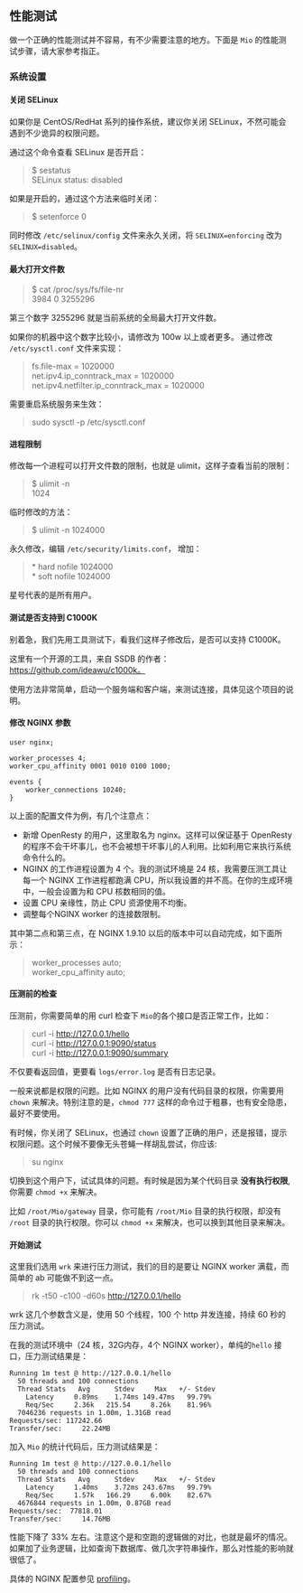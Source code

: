 ## 性能测试
做一个正确的性能测试并不容易，有不少需要注意的地方。下面是 `Mio` 的性能测试步骤，请大家参考指正。

### 系统设置

#### 关闭 SELinux
如果你是 CentOS/RedHat 系列的操作系统，建议你关闭 SELinux，不然可能会遇到不少诡异的权限问题。

通过这个命令查看 SELinux 是否开启：
>$ sestatus                                              
SELinux status:                 disabled

如果是开启的，通过这个方法来临时关闭：
>$ setenforce 0

同时修改 `/etc/selinux/config` 文件来永久关闭，将 `SELINUX=enforcing`
改为 `SELINUX=disabled`。

#### 最大打开文件数
> $ cat /proc/sys/fs/file-nr                                                                                              
3984    0       3255296

第三个数字 3255296 就是当前系统的全局最大打开文件数。

如果你的机器中这个数字比较小，请修改为 100w 以上或者更多。
通过修改 `/etc/sysctl.conf` 文件来实现：
>fs.file-max = 1020000  
>net.ipv4.ip_conntrack_max = 1020000    
>net.ipv4.netfilter.ip_conntrack_max = 1020000

需要重启系统服务来生效：
>sudo sysctl -p /etc/sysctl.conf

#### 进程限制
修改每一个进程可以打开文件数的限制，也就是 ulimit，这样子查看当前的限制：
>$ ulimit -n    
1024

临时修改的方法：
>$ ulimit -n 1024000

永久修改，编辑 `/etc/security/limits.conf`， 增加：

>\*         hard    nofile      1024000  
\*         soft    nofile      1024000

 星号代表的是所有用户。

#### 测试是否支持到 C1000K
 别着急，我们先用工具测试下，看我们这样子修改后，是否可以支持 C1000K。

 这里有一个开源的工具，来自 SSDB 的作者：https://github.com/ideawu/c1000k。

 使用方法非常简单，启动一个服务端和客户端，来测试连接，具体见这个项目的说明。

#### 修改 NGINX 参数
 ```
 user nginx;

 worker_processes 4;
 worker_cpu_affinity 0001 0010 0100 1000;

 events {
     worker_connections 10240;
 }
 ```

 以上面的配置文件为例，有几个注意点：
 - 新增 OpenResty 的用户，这里取名为 nginx。这样可以保证基于 OpenResty 的程序不会干坏事儿，也不会被想干坏事儿的人利用。比如利用它来执行系统命令什么的。
 - NGINX 的工作进程设置为 4 个。我的测试环境是 24 核，我需要压测工具让每一个 NGINX 工作进程都跑满 CPU，所以我设置的并不高。在你的生成环境中，一般会设置为和 CPU 核数相同的值。
 - 设置 CPU 亲缘性，防止 CPU 资源使用不均衡。
 - 调整每个NGINX worker 的连接数限制。

 其中第二点和第三点，在 NGINX 1.9.10 以后的版本中可以自动完成，如下面所示：
 >worker_processes auto;    
 worker_cpu_affinity auto;

#### 压测前的检查
 压测前，你需要简单的用 curl 检查下 `Mio`的各个接口是否正常工作，比如：
 > curl -i http://127.0.0.1/hello   
 curl -i http://127.0.0.1:9090/status    
 curl -i http://127.0.0.1:9090/summary

 不仅要看返回值，更要看 `logs/error.log` 是否有日志记录。

 一般来说都是权限的问题。比如 NGINX 的用户没有代码目录的权限，你需要用 `chown` 来解决。特别注意的是，`chmod 777` 这样的命令过于粗暴，也有安全隐患，最好不要使用。

 有时候，你关闭了 SELinux，也通过 `chown` 设置了正确的用户，还是报错，提示权限问题。这个时候不要像无头苍蝇一样胡乱尝试，你应该:
 > su nginx

 切换到这个用户下，试试具体的问题。有时候是因为某个代码目录 **没有执行权限**, 你需要 `chmod +x` 来解决。

 比如 `/root/Mio/gateway` 目录，你可能有 `/root/Mio` 目录的执行权限，却没有 `/root` 目录的执行权限。你可以 `chmod +x` 来解决，也可以换到其他目录来解决。

#### 开始测试
 这里我们选用 `wrk` 来进行压力测试，我们的目的是要让 NGINX worker 满载，而简单的 ab 可能做不到这一点。

 > rk -t50 -c100 -d60s http://127.0.0.1/hello

 wrk 这几个参数含义是，使用 50 个线程，100 个 http 并发连接，持续 60 秒的压力测试。

在我的测试环境中（24 核，32G内存，4个 NGINX worker），单纯的`hello` 接口，压力测试结果是：

```$ wrk -t50 -c100 -d60s http://127.0.0.1/hello
Running 1m test @ http://127.0.0.1/hello
  50 threads and 100 connections
  Thread Stats   Avg      Stdev     Max   +/- Stdev
    Latency     0.89ms    1.74ms 149.47ms   99.79%
    Req/Sec     2.36k   215.54     8.26k    81.96%
  7046236 requests in 1.00m, 1.31GB read
Requests/sec: 117242.66
Transfer/sec:     22.24MB
```

加入 `Mio` 的统计代码后，压力测试结果是：
```$ wrk -t50 -c100 -d60s http://127.0.0.1/hello
Running 1m test @ http://127.0.0.1/hello
  50 threads and 100 connections
  Thread Stats   Avg      Stdev     Max   +/- Stdev
    Latency     1.40ms    3.72ms 243.67ms   99.79%
    Req/Sec     1.57k   166.29     6.00k    82.67%
  4676844 requests in 1.00m, 0.87GB read
Requests/sec:  77818.01
Transfer/sec:     14.76MB
```

性能下降了 33% 左右。注意这个是和空跑的逻辑做的对比，也就是最坏的情况。
如果加了业务逻辑，比如查询下数据库、做几次字符串操作，那么对性能的影响就很低了。

具体的 NGINX 配置参见 [profiling](profiling.md)。
